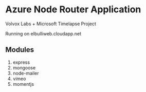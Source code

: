 # Azure Node Router Application
Volvox Labs + Microsoft Timelapse Project

Running on elbulliweb.cloudapp.net

## Modules
1. express
2. mongoose
3. node-mailer
4. vimeo
5. momentjs


